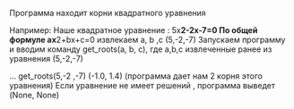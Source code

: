 Программа находит корни квадратного уравнения

Например:
  Наше квадратное уравнение : 5х**2-2x-7=0
             По общей формуле ax**2+bx+c=0 извлекаем a, b ,c (5,-2,-7)
  Запускаем программу и вводим команду get_roots(a, b, c), где a,b,c извлеченные ранее из уравнения (5,-2,-7)
  

 ... get_roots(5,-2 ,-7)
 (-1.0, 1.4)  (программа дает нам 2 корня этого уравнения)
Если уравнение не имеет решений , программа выведет (None, None)


